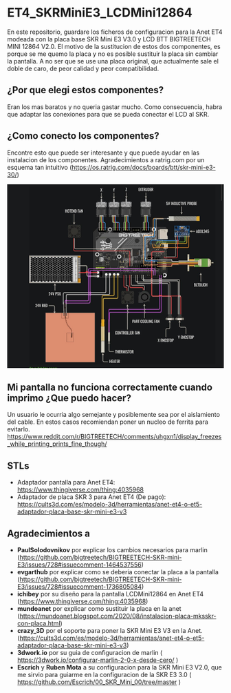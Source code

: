 # ET4_SKRMiniE3_LCDMini12864
En este repositorio, guardare los ficheros de configuracion para la Anet ET4 modeada con la placa base SKR Mini E3 V3.0 y LCD BTT BIGTREETECH MINI 12864 V2.0.
El motivo de la sustitucion de estos dos componentes, es porque se me quemo la placa y no es posible sustituir la placa sin cambiar la pantalla. A no ser que se use una placa original, que actualmente sale el doble de caro, de peor calidad y peor compatibilidad.

## ¿Por que elegi estos componentes?
Eran los mas baratos y no queria gastar mucho. Como consecuencia, habra que adaptar las conexiones para que se pueda conectar el LCD al SKR.

## ¿Como conecto los componentes?
Encontre esto que puede ser interesante y que puede ayudar en las instalacion de los componentes. Agradecimientos a ratrig.com por un esquema tan intuitivo (https://os.ratrig.com/docs/boards/btt/skr-mini-e3-30/)

![Esquema SKR Mini E3 V3](https://github.com/SamuEDL/ET4_SKRMiniE3_LCDMini12864/blob/main/Otros/IMG.jpg?raw=true)



## Mi pantalla no funciona correctamente cuando imprimo ¿Que puedo hacer?
Un usuario le ocurria algo semejante y posiblemente sea por el aislamiento del cable. En estos casos recomiendan poner un nucleo de ferrita para evitarlo.
https://www.reddit.com/r/BIGTREETECH/comments/uhgxn1/display_freezes_while_printing_prints_fine_though/

## STLs
- Adaptador pantalla para Anet ET4: https://www.thingiverse.com/thing:4035968
- Adaptador de placa SKR 3 para Anet ET4 (De pago): https://cults3d.com/es/modelo-3d/herramientas/anet-et4-o-et5-adaptador-placa-base-skr-mini-e3-v3

## Agradecimientos a 
- **PaulSolodovnikov** por explicar los cambios necesarios para marlin (https://github.com/bigtreetech/BIGTREETECH-SKR-mini-E3/issues/728#issuecomment-1464537556)
- **evgarthub** por explicar como se deberia conectar la placa a la pantalla (https://github.com/bigtreetech/BIGTREETECH-SKR-mini-E3/issues/728#issuecomment-1736805084)
- **ichibey** por su diseño para la pantalla LCDMini12864 en Anet ET4 (https://www.thingiverse.com/thing:4035968)
- **mundoanet** por explicar como sustituir la placa en la anet (https://mundoanet.blogspot.com/2020/08/instalacion-placa-mksskr-con-placa.html)
- **crazy_3D** por el soporte para poner la SKR Mini E3 V3 en la Anet. (https://cults3d.com/es/modelo-3d/herramientas/anet-et4-o-et5-adaptador-placa-base-skr-mini-e3-v3)
- **3dwork.io** por su guia de configuracion de marlin ( https://3dwork.io/configurar-marlin-2-0-x-desde-cero/ )
- **Escrich** y **Ruben Mota** a su configuracion para la SKR Mini E3 V2.0, que me sirvio para guiarme en la configuracion de la SKR E3 3.0 ( https://github.com/Escrich/00_SKR_Mini_00/tree/master )
